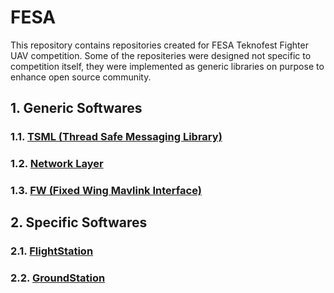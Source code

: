 # FESA
  This repository contains repositories created for FESA Teknofest Fighter UAV competition. Some of the repositeries
were designed not specific to competition itself, they were implemented as generic libraries on purpose to enhance
open source community.

## 1. Generic Softwares
### 1.1. [TSML (Thread Safe Messaging Library)](https://github.com/enessanc/TSML)
### 1.2. [Network Layer](https://github.com/enessanc/NL)
### 1.3. [FW (Fixed Wing Mavlink Interface)](https://github.com/enessanc/FW)
## 2. Specific Softwares
### 2.1. [FlightStation](https://github.com/enessanc/FlightStation)
### 2.2. [GroundStation](https://github.com/enessanc/GroundStation)
  
